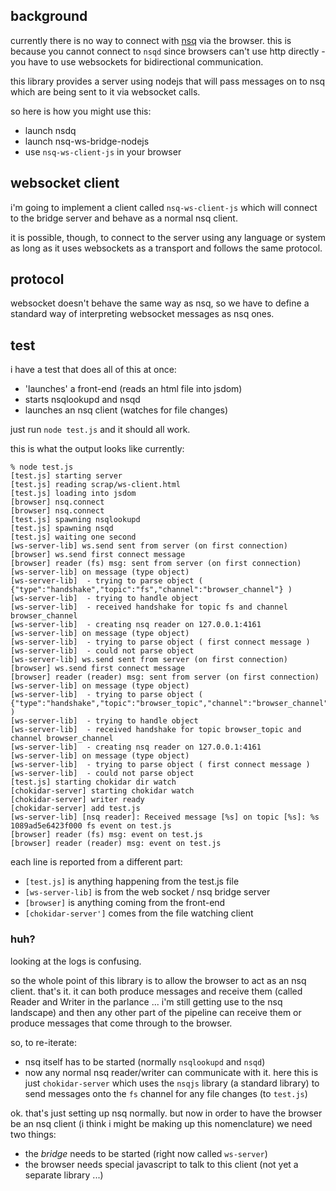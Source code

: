 
## background

currently there is no way to connect with [nsq](https://nsq.io)
via the browser. this is because you cannot connect
to `nsqd` since browsers can't use http directly - you
have to use websockets for bidirectional communication.

this library provides a server using nodejs
that will pass messages on to nsq which are
being sent to it via websocket calls.

so here is how you might use this:

- launch nsdq
- launch nsq-ws-bridge-nodejs
- use `nsq-ws-client-js` in your browser

## websocket client

i'm going to implement a client called `nsq-ws-client-js`
which will connect to the bridge server and behave as
a normal nsq client.

it is possible, though, to connect to the server using
any language or system as long as it uses websockets
as a transport and follows the same protocol.

## protocol

websocket doesn't behave the same way as nsq, so we
have to define a standard way of interpreting websocket
messages as nsq ones.

## test

i have a test that does all of this at once:

 - 'launches' a front-end (reads an html file into jsdom)
 - starts nsqlookupd and nsqd
 - launches an nsq client (watches for file changes)

just run `node test.js` and it should all work.

this is what the output looks like currently:

```
% node test.js
[test.js] starting server
[test.js] reading scrap/ws-client.html
[test.js] loading into jsdom
[browser] nsq.connect
[browser] nsq.connect
[test.js] spawning nsqlookupd
[test.js] spawning nsqd
[test.js] waiting one second
[ws-server-lib] ws.send sent from server (on first connection)
[browser] ws.send first connect message
[browser] reader (fs) msg: sent from server (on first connection)
[ws-server-lib] on message (type object)
[ws-server-lib]  - trying to parse object ( {"type":"handshake","topic":"fs","channel":"browser_channel"} )
[ws-server-lib]  - trying to handle object
[ws-server-lib]  - received handshake for topic fs and channel browser_channel
[ws-server-lib]  - creating nsq reader on 127.0.0.1:4161
[ws-server-lib] on message (type object)
[ws-server-lib]  - trying to parse object ( first connect message )
[ws-server-lib]  - could not parse object
[ws-server-lib] ws.send sent from server (on first connection)
[browser] ws.send first connect message
[browser] reader (reader) msg: sent from server (on first connection)
[ws-server-lib] on message (type object)
[ws-server-lib]  - trying to parse object ( {"type":"handshake","topic":"browser_topic","channel":"browser_channel"} )
[ws-server-lib]  - trying to handle object
[ws-server-lib]  - received handshake for topic browser_topic and channel browser_channel
[ws-server-lib]  - creating nsq reader on 127.0.0.1:4161
[ws-server-lib] on message (type object)
[ws-server-lib]  - trying to parse object ( first connect message )
[ws-server-lib]  - could not parse object
[test.js] starting chokidar dir watch
[chokidar-server] starting chokidar watch
[chokidar-server] writer ready
[chokidar-server] add test.js
[ws-server-lib] [nsq reader]: Received message [%s] on topic [%s]: %s 1089ad5e6423f000 fs event on test.js
[browser] reader (fs) msg: event on test.js
[browser] reader (reader) msg: event on test.js
```

each line is reported from a different part:

- `[test.js]` is anything happening from the test.js file
- `[ws-server-lib]` is from the web socket / nsq bridge server
- `[browser]` is anything coming from the front-end
- `[chokidar-server']` comes from the file watching client

### huh?

looking at the logs is confusing.

so the whole point of this library is to allow the browser
to act as an nsq client. that's it. it can both produce
messages and receive them (called Reader and Writer in the
parlance ... i'm still getting use to the nsq landscape)
and then any other part of the pipeline can receive
them or produce messages that come through to the browser.

so, to re-iterate:

 - nsq itself has to be started (normally `nsqlookupd` and `nsqd`)
 - now any normal nsq reader/writer can communicate with it.
   here this is just `chokidar-server` which uses the `nsqjs`
   library (a standard library) to send messages onto the `fs`
   channel for any file changes (to `test.js`)

ok. that's just setting up nsq normally. but now in order
to have the browser be an nsq client (i think i might be
making up this nomenclature) we need two things:

 - the _bridge_ needs to be started (right now called `ws-server`)
 - the browser needs special javascript to talk to this client
   (not yet a separate library ...)


